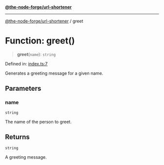 [**@the-node-forge/url-shortener**](../README.md)

---

[@the-node-forge/url-shortener](../globals.md) / greet

# Function: greet()

> **greet**(`name`): `string`

Defined in:
[index.ts:7](https://github.com/The-Node-Forge/url-shortener/blob/3f83c4ac54f61e2430a2279dde20372241d59437/src/index.ts#L7)

Generates a greeting message for a given name.

## Parameters

### name

`string`

The name of the person to greet.

## Returns

`string`

A greeting message.
